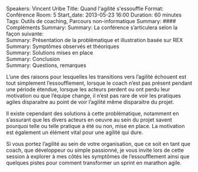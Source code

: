 Speakers: Vincent Uribe
Title: Quand l'agilité s'essouffle
Format: Conférence
Room: 5
Start_date: 2013-05-23 16:00
Duration: 60 minutes
Tags: Outils de coaching, Parcours non-informatique
Summary: #### Compléments
Summary: 
Summary: La conférence s’articulera selon la façon suivante:  
Summary: Présentation de la problématique et illustration basée sur REX  
Summary: Symptômes observés et théoriques  
Summary: Solutions mises en place  
Summary: Conclusion  
Summary: Questions, remarques

L’une des raisons pour lesquelles les transitions vers l’agilité échouent est tout simplement l’essoufflement, lorsque le coach n’est pas présent pendant une période étendue, lorsque les acteurs perdent ou ont perdu leur motivation ou que l’équipe change, il n’est pas rare de voir les pratiques  agiles disparaitre au point de voir l’agilité même disparaitre du projet.

Il existe cependant des solutions à cette problématique, notamment en s’assurant que les divers acteurs en oeuvre au sein du projet savent pourquoi telle ou telle pratique a été ou non, mise en place.
La motivation est également un élément vital pour une agilité qui dure.

Si vous portez l’agilité au sein de votre organisation, que ce soit en tant que coach, que développeur ou simple passionné, je vous invite lors de cette session à explorer à mes côtés les symptômes de l’essoufflement ainsi que quelques pistes pour comment transformer un sprint en marathon agile.

